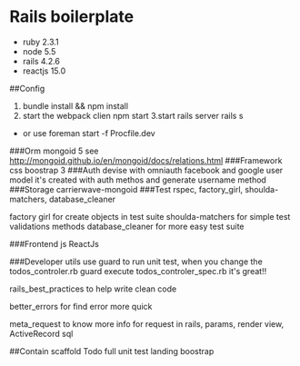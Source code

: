 # Rails boilerplate

* ruby 2.3.1
* node 5.5
* rails 4.2.6
* reactjs 15.0

##Config
1. bundle install && npm install
2. start the webpack clien npm start
3.start rails server rails s
* or use foreman start -f Procfile.dev

###Orm
mongoid 5
see http://mongoid.github.io/en/mongoid/docs/relations.html
###Framework css
boostrap 3
###Auth
devise
with omniauth facebook and google
user model it's created with auth methos and generate username method
###Storage
carrierwave-mongoid
###Test
rspec, factory_girl, shoulda-matchers, database_cleaner

factory girl for create objects in test suite
shoulda-matchers for simple test validations methods
database_cleaner for more easy test suite

###Frontend js
ReactJs

###Developer utils
use guard to run unit test, when you change the todos_controler.rb guard execute todos_controler_spec.rb it's great!!

rails_best_practices to help write clean code

better_errors for find error more quick

meta_request to know more info for request in rails, params, render view, ActiveRecord sql

##Contain
scaffold Todo full unit test
landing boostrap
